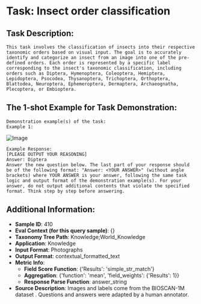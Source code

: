 # Task: Insect order classification

## Task Description:

```
This task involves the classification of insects into their respective taxonomic orders based on visual input. The goal is to accurately identify and categorize an insect from an image into one of the pre-defined orders. Each order is represented by a specific label corresponding to the insect's taxonomic classification, including orders such as Diptera, Hymenoptera, Coleoptera, Hemiptera, Lepidoptera, Psocodea, Thysanoptera, Trichoptera, Orthoptera, Blattodea, Neuroptera, Ephemeroptera, Dermaptera, Archaeognatha, Plecoptera, or Embioptera.
```

## The 1-shot Example for Task Demonstration:

```
Demonstration example(s) of the task:
Example 1:
```

![Image](0.png)

```
Example Response:
[PLEASE OUTPUT YOUR REASONING]
Answer: Diptera
Answer the new question below. The last part of your response should be of the following format: "Answer: <YOUR ANSWER>" (without angle brackets) where YOUR ANSWER is your answer, following the same task logic and output format of the demonstration example(s). For your answer, do not output additional contents that violate the specified format. Think step by step before answering.
```

## Additional Information:

- **Sample ID**: 410
- **Eval Context (for this query sample)**: {}
- **Taxonomy Tree Path**: Knowledge;World_Knowledge
- **Application**: Knowledge
- **Input Format**: Photographs
- **Output Format**: contextual_formatted_text
- **Metric Info**:
  - **Field Score Function**: {'Results': 'simple_str_match'}
  - **Aggregation**: {'function': 'mean', 'field_weights': {'Results': 1}}
  - **Response Parse Function**: answer_string
- **Source Description**: Images and labels come from the BIOSCAN-1M dataset . Questions and answers were adapted by a human annotator.

